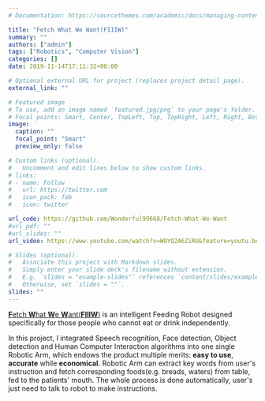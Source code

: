 ```yaml
---
# Documentation: https://sourcethemes.com/academic/docs/managing-content/

title: "Fetch What We Want(FIIIW)"
summary: ""
authors: ["admin"]
tags: ["Robotics", "Computer Vision"]
categories: []
date: 2019-11-14T17:11:32+08:00

# Optional external URL for project (replaces project detail page).
external_link: ""

# Featured image
# To use, add an image named `featured.jpg/png` to your page's folder.
# Focal points: Smart, Center, TopLeft, Top, TopRight, Left, Right, BottomLeft, Bottom, BottomRight.
image:
  caption: ""
  focal_point: "Smart"
  preview_only: false

# Custom links (optional).
#   Uncomment and edit lines below to show custom links.
# links:
# - name: Follow
#   url: https://twitter.com
#   icon_pack: fab
#   icon: twitter

url_code: https://github.com/Wonderful99668/Fetch-What-We-Want
#url_pdf: ""
#url_slides: ""
url_video: https://www.youtube.com/watch?v=WOYQ2A6ZiRU&feature=youtu.be

# Slides (optional).
#   Associate this project with Markdown slides.
#   Simply enter your slide deck's filename without extension.
#   E.g. `slides = "example-slides"` references `content/slides/example-slides.md`.
#   Otherwise, set `slides = ""`.
slides: ""
---
```


[**F**etch **W**hat **W**e **W**ant(**FIIIW**)](https://github.com/Wonderful99668/Fetch-What-We-Want) is an intelligent Feeding Robot designed specifically for those people who cannot eat or drink independently. 

In this project, I integrated Speech recognition, Face detection, Object detection and Human Computer Interaction algorithms into one single Robotic Arm, which endows the product multiple merits: **easy to use**, **accurate** while **economical.** Robotic Arm can extract key words from user's instruction and fetch corresponding foods(e.g. breads, waters) from table, fed to the patients' mouth. The whole process is done automatically, user's just need to talk to robot to make instructions.